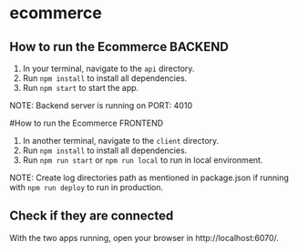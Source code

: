 # ecommerce

## How to run the Ecommerce BACKEND
1. In your terminal, navigate to the `api` directory.
2. Run `npm install` to install all dependencies.
3. Run `npm start` to start the app.

NOTE: Backend server is running on PORT: 4010

#How to run the Ecommerce FRONTEND
1. In another terminal, navigate to the `client` directory.
2. Run `npm install` to install all dependencies.
3. Run `npm run start` or `npm run local` to run in local environment. 

NOTE: Create log directories path as mentioned in package.json if running with `npm run deploy` to run in production.


## Check if they are connected
With the two apps running, open your browser in http://localhost:6070/.



